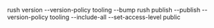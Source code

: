 rush version --version-policy tooling --bump
rush publish --publish --version-policy tooling --include-all --set-access-level public
